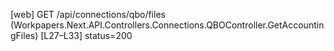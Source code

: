 [web] GET /api/connections/qbo/files  (Workpapers.Next.API.Controllers.Connections.QBOController.GetAccountingFiles)  [L27–L33] status=200

